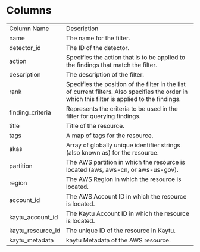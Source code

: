 # Columns  

<table>
	<tr><td>Column Name</td><td>Description</td></tr>
	<tr><td>name</td><td>The name for the filter.</td></tr>
	<tr><td>detector_id</td><td>The ID of the detector.</td></tr>
	<tr><td>action</td><td>Specifies the action that is to be applied to the findings that match the filter.</td></tr>
	<tr><td>description</td><td>The description of the filter.</td></tr>
	<tr><td>rank</td><td>Specifies the position of the filter in the list of current filters. Also specifies the order in which this filter is applied to the findings.</td></tr>
	<tr><td>finding_criteria</td><td>Represents the criteria to be used in the filter for querying findings.</td></tr>
	<tr><td>title</td><td>Title of the resource.</td></tr>
	<tr><td>tags</td><td>A map of tags for the resource.</td></tr>
	<tr><td>akas</td><td>Array of globally unique identifier strings (also known as) for the resource.</td></tr>
	<tr><td>partition</td><td>The AWS partition in which the resource is located (aws, aws-cn, or aws-us-gov).</td></tr>
	<tr><td>region</td><td>The AWS Region in which the resource is located.</td></tr>
	<tr><td>account_id</td><td>The AWS Account ID in which the resource is located.</td></tr>
	<tr><td>kaytu_account_id</td><td>The Kaytu Account ID in which the resource is located.</td></tr>
	<tr><td>kaytu_resource_id</td><td>The unique ID of the resource in Kaytu.</td></tr>
	<tr><td>kaytu_metadata</td><td>kaytu Metadata of the AWS resource.</td></tr>
</table>